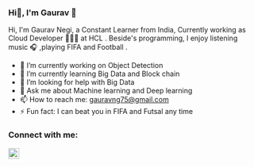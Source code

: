### Hi👋, I'm Gaurav  👋
Hi, I'm Gaurav Negi, a Constant Learner from India, Currently working as Cloud Developer 🙍🏽‍♂️ at HCL . Beside's programming, I enjoy listening music 🎧 ,playing FIFA and Football  .

- 🔭 I’m currently working on Object Detection
- 🌱 I’m currently learning Big Data and Block chain
- 🤔 I’m looking for help with Big Data
- 💬 Ask me about Machine learning and Deep learning
- 📫 How to reach me: gauravng75@gmail.com
- ⚡ Fun fact: I can beat you in FIFA and Futsal any time

### Connect with me:

 <a href="https://www.linkedin.com/in/gaurav-negi-722707115/">
  <img align="left" alt="Gaurav's LinkdeIN" width="22px" src="https://cdn.jsdelivr.net/npm/simple-icons@v3/icons/linkedin.svg" />
</a>
